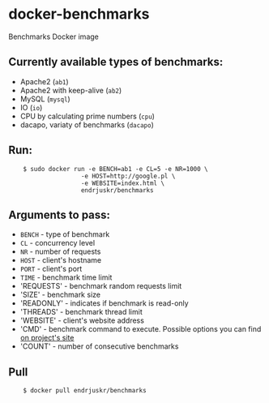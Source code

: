 docker-benchmarks
===================

Benchmarks Docker image


Currently available types of benchmarks:
---

* Apache2 (`ab1`)
* Apache2 with keep-alive (`ab2`)
* MySQL (`mysql`)
* IO (`io`)
* CPU by calculating prime numbers (`cpu`)
* dacapo, variaty of benchmarks (`dacapo`)

Run:
---

```
	$ sudo docker run -e BENCH=ab1 -e CL=5 -e NR=1000 \
	                -e HOST=http://google.pl \
	                -e WEBSITE=index.html \ 
	                endrjuskr/benchmarks
```

Arguments to pass:
---

* `BENCH` - type of benchmark
* `CL` - concurrency level
* `NR` - number of requests
* `HOST` - client's hostname
* `PORT` - client's port
* `TIME` - benchmark time limit
* 'REQUESTS' - benchmark random requests limit
* 'SIZE' - benchmark size
* 'READONLY' - indicates if benchmark is read-only
* 'THREADS' - benchmark thread limit
* 'WEBSITE' - client's website address
* 'CMD' - benchmark command to execute. Possible options you can find [on project's site](http://www.dacapobench.org/benchmarks.html)
* 'COUNT' - number of consecutive benchmarks

Pull
----

```
	$ docker pull endrjuskr/benchmarks
```

